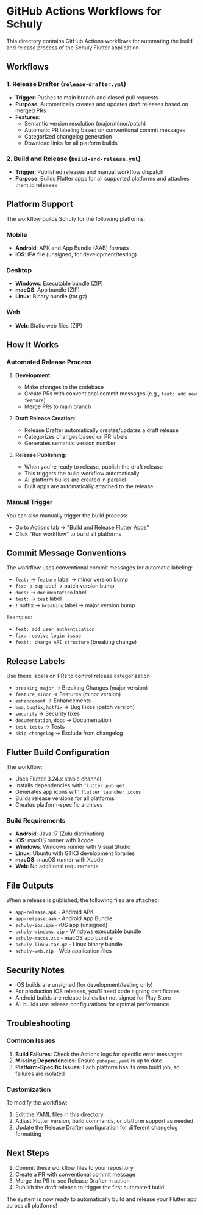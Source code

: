 # GitHub Actions Workflows for Schuly

This directory contains GitHub Actions workflows for automating the build and release process of the Schuly Flutter application.

## Workflows

### 1. Release Drafter (`release-drafter.yml`)
- **Trigger**: Pushes to main branch and closed pull requests
- **Purpose**: Automatically creates and updates draft releases based on merged PRs
- **Features**:
  - Semantic version resolution (major/minor/patch)
  - Automatic PR labeling based on conventional commit messages
  - Categorized changelog generation
  - Download links for all platform builds

### 2. Build and Release (`build-and-release.yml`)
- **Trigger**: Published releases and manual workflow dispatch
- **Purpose**: Builds Flutter apps for all supported platforms and attaches them to releases

## Platform Support

The workflow builds Schuly for the following platforms:

### Mobile
- **Android**: APK and App Bundle (AAB) formats
- **iOS**: IPA file (unsigned, for development/testing)

### Desktop
- **Windows**: Executable bundle (ZIP)
- **macOS**: App bundle (ZIP)
- **Linux**: Binary bundle (tar.gz)

### Web
- **Web**: Static web files (ZIP)

## How It Works

### Automated Release Process

1. **Development**: 
   - Make changes to the codebase
   - Create PRs with conventional commit messages (e.g., `feat: add new feature`)
   - Merge PRs to main branch

2. **Draft Release Creation**:
   - Release Drafter automatically creates/updates a draft release
   - Categorizes changes based on PR labels
   - Generates semantic version number

3. **Release Publishing**:
   - When you're ready to release, publish the draft release
   - This triggers the build workflow automatically
   - All platform builds are created in parallel
   - Built apps are automatically attached to the release

### Manual Trigger

You can also manually trigger the build process:
- Go to Actions tab → "Build and Release Flutter Apps"
- Click "Run workflow" to build all platforms

## Commit Message Conventions

The workflow uses conventional commit messages for automatic labeling:

- `feat:` → `feature` label → minor version bump
- `fix:` → `bug` label → patch version bump  
- `docs:` → `documentation` label
- `test:` → `test` label
- `!` suffix → `breaking` label → major version bump

Examples:
- `feat: add user authentication` 
- `fix: resolve login issue`
- `feat!: change API structure` (breaking change)

## Release Labels

Use these labels on PRs to control release categorization:

- `breaking`, `major` → Breaking Changes (major version)
- `feature`, `minor` → Features (minor version)
- `enhancement` → Enhancements
- `bug`, `bugfix`, `hotfix` → Bug Fixes (patch version)
- `security` → Security fixes
- `documentation`, `docs` → Documentation
- `test`, `tests` → Tests
- `skip-changelog` → Exclude from changelog

## Flutter Build Configuration

The workflow:
- Uses Flutter 3.24.x stable channel
- Installs dependencies with `flutter pub get`
- Generates app icons with `flutter_launcher_icons`
- Builds release versions for all platforms
- Creates platform-specific archives

### Build Requirements

- **Android**: Java 17 (Zulu distribution)
- **iOS**: macOS runner with Xcode
- **Windows**: Windows runner with Visual Studio
- **Linux**: Ubuntu with GTK3 development libraries
- **macOS**: macOS runner with Xcode
- **Web**: No additional requirements

## File Outputs

When a release is published, the following files are attached:

- `app-release.apk` - Android APK
- `app-release.aab` - Android App Bundle
- `schuly-ios.ipa` - iOS app (unsigned)
- `schuly-windows.zip` - Windows executable bundle
- `schuly-macos.zip` - macOS app bundle
- `schuly-linux.tar.gz` - Linux binary bundle
- `schuly-web.zip` - Web application files

## Security Notes

- iOS builds are unsigned (for development/testing only)
- For production iOS releases, you'll need code signing certificates
- Android builds are release builds but not signed for Play Store
- All builds use release configurations for optimal performance

## Troubleshooting

### Common Issues

1. **Build Failures**: Check the Actions logs for specific error messages
2. **Missing Dependencies**: Ensure `pubspec.yaml` is up to date
3. **Platform-Specific Issues**: Each platform has its own build job, so failures are isolated

### Customization

To modify the workflow:
1. Edit the YAML files in this directory
2. Adjust Flutter version, build commands, or platform support as needed
3. Update the Release Drafter configuration for different changelog formatting

## Next Steps

1. Commit these workflow files to your repository
2. Create a PR with conventional commit message
3. Merge the PR to see Release Drafter in action
4. Publish the draft release to trigger the first automated build

The system is now ready to automatically build and release your Flutter app across all platforms!